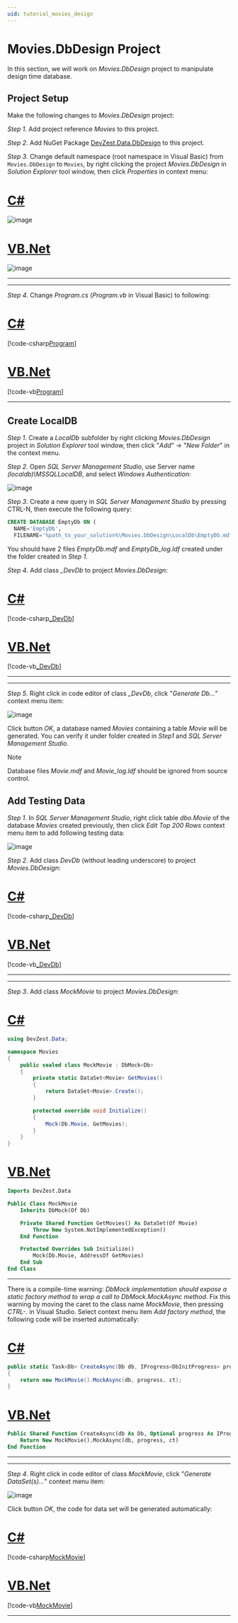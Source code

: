 ```yaml
---
uid: tutorial_movies_design
---
```


# Movies.DbDesign Project

In this section, we will work on *Movies.DbDesign* project to manipulate design time database.

## Project Setup

Make the following changes to *Movies.DbDesign* project:

*Step 1*. Add project reference *Movies* to this project.

*Step 2*. Add NuGet Package [DevZest.Data.DbDesign](https://www.nuget.org/packages/DevZest.Data.DbDesign/) to this project.

*Step 3*. Change default namespace (root namespace in Visual Basic) from `Movies.DbDesign` to `Movies`, by right clicking the project *Movies.DbDesign* in *Solution Explorer* tool window, then click *Properties* in context menu:

# [C#](#tab/cs)

![image](/images/tutorial_movies_dbdesign_default_namespace.jpg)

# [VB.Net](#tab/vb)

![image](/images/tutorial_movies_dbdesign_root_namespace.jpg)

***

***

*Step 4*. Change *Program.cs* (*Program.vb* in Visual Basic) to following:

# [C#](#tab/cs)

[!code-csharp[Program](../../../samples/Tutorial/Movies.DbDesign/Program.cs)]

# [VB.Net](#tab/vb)

[!code-vb[Program](../../../samples.vb/Tutorial/Movies.DbDesign/Program.vb)]

***

## Create LocalDB

*Step 1*. Create a *LocalDb* subfolder by right clicking *Movies.DbDesign* project in *Solution Explorer* tool window, then click "*Add*" -> "*New Folder*" in the context menu.

*Step 2*. Open *SQL Server Management Studio*, use Server name *(localdb)\MSSQLLocalDB*, and select *Windows Authentication*:

![image](/images/ssms_login.jpg)

*Step 3*. Create a new query in *SQL Server Management Studio* by pressing CTRL-N, then execute the following query:

```SQL
CREATE DATABASE EmptyDb ON (
  NAME='EmptyDb', 
  FILENAME='%path_to_your_solution%\Movies.DbDesign\LocalDb\EmptyDb.mdf')
```

You should have 2 files *EmptyDb.mdf* and *EmptyDb_log.ldf* created under the folder created in *Step 1*.

*Step 4*. Add class *_DevDb* to project *Movies.DbDesign*:

# [C#](#tab/cs)

[!code-csharp[_DevDb](../../../samples/Tutorial/Movies.DbDesign/_DevDb.cs)]

# [VB.Net](#tab/vb)

[!code-vb[_DevDb](../../../samples.vb/Tutorial/Movies.DbDesign/_DevDb.vb)]

***

***

*Step 5*. Right click in code editor of class *_DevDb*, click "*Generate Db...*" context menu item:

![image](/images/RdoToolsGenerateDb.jpg)

Click button *OK*, a database named *Movies* containing a table *Movie* will be generated. You can verify it under folder created in *Step1* and *SQL Server Management Studio*.

>[!Note]
>Database files *Movie.mdf* and *Movie_log.ldf* should be ignored from source control.

## Add Testing Data

*Step 1*. In *SQL Server Management Studio*, right click table *dbo.Movie* of the database *Movies* created previously, then click *Edit Top 200 Rows* context menu item to add following testing data:

![image](/images/tutorial_movies_testing_data.jpg)

*Step 2*. Add class *DevDb* (without leading underscore) to project *Movies.DbDesign*:

# [C#](#tab/cs)

[!code-csharp[_DevDb](../../../samples/Tutorial/Movies.DbDesign/DevDb.cs)]

# [VB.Net](#tab/vb)

[!code-vb[_DevDb](../../../samples.vb/Tutorial/Movies.DbDesign/DevDb.vb)]

***

***

*Step 3*. Add class *MockMovie* to project *Movies.DbDesign*:

# [C#](#tab/cs)

```csharp
using DevZest.Data;

namespace Movies
{
    public sealed class MockMovie : DbMock<Db>
    {
        private static DataSet<Movie> GetMovies()
        {
            return DataSet<Movie>.Create();
        }

        protected override void Initialize()
        {
            Mock(Db.Movie, GetMovies);
        }
    }
}
```

# [VB.Net](#tab/vb)

```vb
Imports DevZest.Data

Public Class MockMovie
    Inherits DbMock(Of Db)

    Private Shared Function GetMovies() As DataSet(Of Movie)
        Throw New System.NotImplementedException()
    End Function

    Protected Overrides Sub Initialize()
        Mock(Db.Movie, AddressOf GetMovies)
    End Sub
End Class
```

***

There is a compile-time warning: *DbMock implementation should expose a static factory method to wrap a call to DbMock<T>.MockAsync method*. Fix this warning by moving the caret to the class name *MockMovie*, then pressing *CTRL-.* in Visual Studio. Select context menu item *Add factory method*, the following code will be inserted automatically:

# [C#](#tab/cs)

```csharp
public static Task<Db> CreateAsync(Db db, IProgress<DbInitProgress> progress = null, CancellationToken ct = default(CancellationToken))
{
    return new MockMovie().MockAsync(db, progress, ct);
}
```

# [VB.Net](#tab/vb)

```vb
Public Shared Function CreateAsync(db As Db, Optional progress As IProgress(Of DbInitProgress) = Nothing, Optional ct As CancellationToken = Nothing) As Task(Of Db)
    Return New MockMovie().MockAsync(db, progress, ct)
End Function
```

***

***

*Step 4*. Right click in code editor of class *MockMovie*, click "*Generate DataSet(s)...*" context menu item:

![image](/images/tutorial_movies_generate_dataset.jpg)

Click button *OK*, the code for data set will be generated automatically:

# [C#](#tab/cs)

[!code-csharp[MockMovie](../../../samples/Tutorial/Movies.DbDesign/MockMovie.cs)]

# [VB.Net](#tab/vb)

[!code-vb[MockMovie](../../../samples.vb/Tutorial/Movies.DbDesign/MockMovie.vb)]

***

